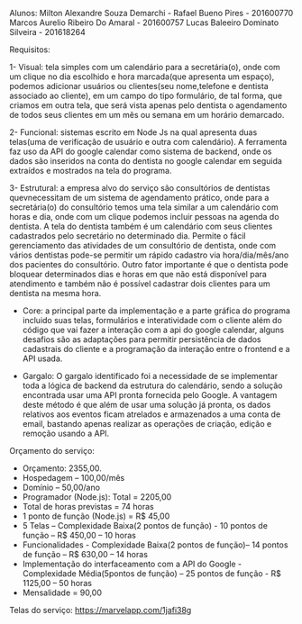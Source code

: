 Alunos: Milton Alexandre Souza Demarchi -
Rafael Bueno Pires - 201600770
Marcos Aurelio Ribeiro Do Amaral - 201600757
Lucas Baleeiro Dominato Silveira - 201618264



Requisitos:

1- Visual: tela simples com um calendário para a secretária(o), onde com um clique no dia escolhido e hora marcada(que apresenta um espaço), podemos adicionar usuários ou clientes(seu nome,telefone e dentista associado ao cliente), em um campo do tipo formulário, de tal forma, que criamos em outra tela, que será vista apenas pelo dentista o agendamento de todos seus clientes em um mês ou semana em um horário demarcado.

2- Funcional: sistemas escrito em Node Js na qual apresenta duas telas(uma de verificação de usuário e outra com calendário). A ferramenta faz uso da API do google calendar como sistema de backend, onde os dados são inseridos na conta do dentista no google calendar em seguida extraídos e mostrados na tela do programa.

3- Estrutural: a empresa alvo do serviço são consultórios de dentistas quevnecessitam de um sistema de agendamento prático, onde para a secretária(o) do consultório temos uma tela similar a um calendário com horas e dia, onde com um clique podemos incluir pessoas na agenda do dentista. A tela do dentista também é um calendário com seus clientes cadastrados pelo secretário no determinado dia. Permite o fácil gerenciamento das atividades de um consultório de dentista, onde com vários dentistas pode-se permitir um rápido cadastro via hora/dia/mês/ano dos pacientes do consultório. Outro fator importante é que o dentista pode bloquear determinados dias e horas em que não está disponível para atendimento e também não é possível cadastrar dois clientes para um dentista na mesma hora.

- Core: a principal parte da implementação e a parte gráfica do programa incluido suas telas, formulários e interatividade com o cliente além do código que vai fazer a interação com a api do google calendar, alguns desafios são as adaptações para permitir persistência de dados cadastrais do cliente e a programação da interação entre o frontend e a API usada.

- Gargalo: O gargalo identificado foi a necessidade de se implementar toda a lógica de backend da estrutura do calendário, sendo a solução encontrada usar uma API pronta fornecida pelo Google. A vantagem deste método é que além de usar uma solução já pronta,
os dados relativos aos eventos ficam atrelados e armazenados a uma conta de email, bastando apenas realizar as operações de criação, edição e remoção usando a API.

Orçamento do serviço:
- Orçamento: 2355,00.
- Hospedagem – 100,00/mês
- Domínio – 50,00/ano
- Programador (Node.js): Total = 2205,00
- Total de horas previstas = 74 horas
- 1 ponto de função (Node.js) = R$ 45,00
- 5 Telas – Complexidade Baixa(2 pontos de função) - 10 pontos de função – R$ 450,00 – 10 horas
- Funcionalidades - Complexidade Baixa(2 pontos de função)– 14 pontos de função – R$ 630,00 – 14 horas
- Implementação do interfaceamento com a API do Google - Complexidade Média(5pontos de função) – 25 pontos de função - R$ 1125,00 – 50 horas
- Mensalidade = 90,00

Telas do serviço: https://marvelapp.com/1jafi38g

